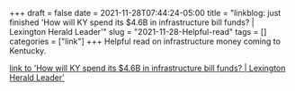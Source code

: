 +++draft = falsedate = 2021-11-28T07:44:24-05:00title = "linkblog: just finished 'How will KY spend its $4.6B in infrastructure bill funds? | Lexington Herald Leader'"slug = "2021-11-28-Helpful-read"tags = []categories = ["link"]+++Helpful read on infrastructure money coming to Kentucky. [link to 'How will KY spend its $4.6B in infrastructure bill funds? | Lexington Herald Leader'](https://www.kentucky.com/news/politics-government/article256083017.html)